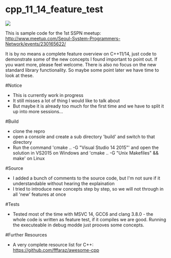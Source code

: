 # cpp_11_14_feature_test
![](https://travis-ci.org/TomSmartBishop/cpp_11_14_feature_test.svg)

This is sample code for the 1st SSPN meetup:
http://www.meetup.com/Seoul-System-Programmers-Network/events/230165622/

It is by no means a complete feature overview on C++11/14, just code to demonstrate some of the new concepts I found important to point out. If you want more, please feel welcome. There is also no focus on the new standard library functionality. So maybe some point later we have time to look at these.

#Notice
 * This is currently work in progress
 * It still misses a lot of thing I would like to talk about
 * But maybe it is already too much for the first time and we have to split it up into more sessions...
 
#Build
 * clone the repro
 * open a console and create a sub directory 'build' and switch to that directory
 * Run the command 'cmake .. -G "Visual Studio 14 2015"' and open the solution in VS2015 on Windows and 'cmake .. -G "Unix Makefiles" && make' on Linux
 
#Source
 * I added a bunch of comments to the source code, but I'm not sure if it understandable without hearing the explaination
 * I tried to introduce new concepts step by step, so we will not through in all 'new' features at once

#Tests
 * Tested most of the time with MSVC 14, GCC6 and clang 3.8.0 - the whole code is written as feature test, if it compiles we are good. Running the executeable in debug modde just prooves some concepts.

#Further Resources
 * A very complete resource list for C++: https://github.com/fffaraz/awesome-cpp
